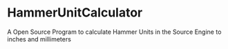 # HammerUnitCalculator
A Open Source Program to calculate Hammer Units in the Source Engine to inches and millimeters
